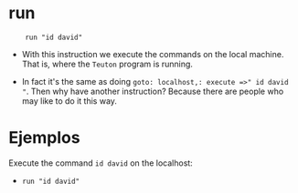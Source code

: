
# run

```
    run "id david"
```

* With this instruction we execute the commands on the local machine.
That is, where the `Teuton` program is running.

* In fact it's the same as doing `goto: localhost,: execute =>" id david "`.
Then why have another instruction? Because there are people who may like to do it this way.

# Ejemplos

Execute the command `id david` on the localhost:
* `run "id david"`
